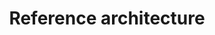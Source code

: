 ---
pcx_content_type: navigation
title: Reference architecture
external_link: /reference-architecture/architectures/sase/
weight: 10
_build:
  publishResources: false
  render: never
---